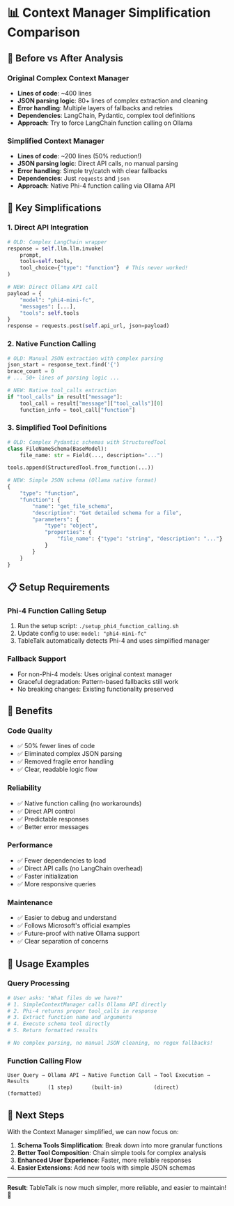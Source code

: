 # 📊 Context Manager Simplification Comparison

## 🔄 **Before vs After Analysis**

### **Original Complex Context Manager** 
- **Lines of code**: ~400 lines
- **JSON parsing logic**: 80+ lines of complex extraction and cleaning
- **Error handling**: Multiple layers of fallbacks and retries
- **Dependencies**: LangChain, Pydantic, complex tool definitions
- **Approach**: Try to force LangChain function calling on Ollama

### **Simplified Context Manager**
- **Lines of code**: ~200 lines (50% reduction!)
- **JSON parsing logic**: Direct API calls, no manual parsing
- **Error handling**: Simple try/catch with clear fallbacks
- **Dependencies**: Just `requests` and `json`
- **Approach**: Native Phi-4 function calling via Ollama API

## 🚀 **Key Simplifications**

### 1. **Direct API Integration**
```python
# OLD: Complex LangChain wrapper
response = self.llm.llm.invoke(
    prompt,
    tools=self.tools,
    tool_choice={"type": "function"}  # This never worked!
)

# NEW: Direct Ollama API call
payload = {
    "model": "phi4-mini-fc",
    "messages": [...],
    "tools": self.tools
}
response = requests.post(self.api_url, json=payload)
```

### 2. **Native Function Calling**
```python
# OLD: Manual JSON extraction with complex parsing
json_start = response_text.find('{')
brace_count = 0
# ... 50+ lines of parsing logic ...

# NEW: Native tool_calls extraction
if "tool_calls" in result["message"]:
    tool_call = result["message"]["tool_calls"][0]
    function_info = tool_call["function"]
```

### 3. **Simplified Tool Definitions**
```python
# OLD: Complex Pydantic schemas with StructuredTool
class FileNameSchema(BaseModel):
    file_name: str = Field(..., description="...")

tools.append(StructuredTool.from_function(...))

# NEW: Simple JSON schema (Ollama native format)
{
    "type": "function",
    "function": {
        "name": "get_file_schema",
        "description": "Get detailed schema for a file",
        "parameters": {
            "type": "object",
            "properties": {
                "file_name": {"type": "string", "description": "..."}
            }
        }
    }
}
```

## 📋 **Setup Requirements**

### **Phi-4 Function Calling Setup**
1. Run the setup script: `./setup_phi4_function_calling.sh`
2. Update config to use: `model: "phi4-mini-fc"`
3. TableTalk automatically detects Phi-4 and uses simplified manager

### **Fallback Support**
- For non-Phi-4 models: Uses original context manager
- Graceful degradation: Pattern-based fallbacks still work
- No breaking changes: Existing functionality preserved

## 🎯 **Benefits**

### **Code Quality**
- ✅ 50% fewer lines of code
- ✅ Eliminated complex JSON parsing
- ✅ Removed fragile error handling
- ✅ Clear, readable logic flow

### **Reliability**
- ✅ Native function calling (no workarounds)
- ✅ Direct API control
- ✅ Predictable responses
- ✅ Better error messages

### **Performance**
- ✅ Fewer dependencies to load
- ✅ Direct API calls (no LangChain overhead)
- ✅ Faster initialization
- ✅ More responsive queries

### **Maintenance**
- ✅ Easier to debug and understand
- ✅ Follows Microsoft's official examples
- ✅ Future-proof with native Ollama support
- ✅ Clear separation of concerns

## 🧪 **Usage Examples**

### **Query Processing**
```python
# User asks: "What files do we have?"
# 1. SimpleContextManager calls Ollama API directly
# 2. Phi-4 returns proper tool_calls in response
# 3. Extract function name and arguments
# 4. Execute schema tool directly
# 5. Return formatted results

# No complex parsing, no manual JSON cleaning, no regex fallbacks!
```

### **Function Calling Flow**
```
User Query → Ollama API → Native Function Call → Tool Execution → Results
             (1 step)      (built-in)          (direct)      (formatted)
```

## 🔮 **Next Steps**

With the Context Manager simplified, we can now focus on:

1. **Schema Tools Simplification**: Break down into more granular functions
2. **Better Tool Composition**: Chain simple tools for complex analysis
3. **Enhanced User Experience**: Faster, more reliable responses
4. **Easier Extensions**: Add new tools with simple JSON schemas

---

**Result**: TableTalk is now much simpler, more reliable, and easier to maintain! 🎉
